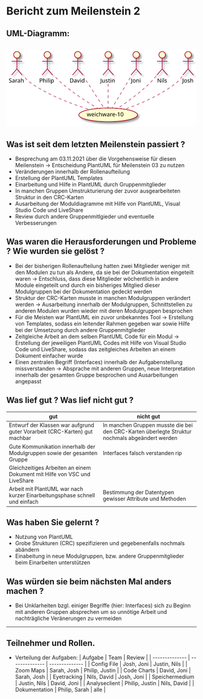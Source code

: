 # Bericht zum Meilenstein 2
## UML-Diagramm:
![UML-Diagramm](gesamt.svg)
---
## Was ist seit dem letzten Meilenstein passiert ?
- Besprechung am 03.11.2021 über die Vorgehensweise für diesen Meilenstein -> Entscheidung PlantUML für Meilenstein 03 zu nutzen
- Veränderungen innerhalb der Rollenaufteilung 
- Erstellung der PlantUML Templates
- Einarbeitung und Hilfe in PlantUML durch Gruppenmitglieder
- In manchen Gruppen Umstrukturierung der zuvor ausgearbeiteten Struktur in den CRC-Karten
- Ausarbeitung der Moduldiagramme mit Hilfe von PlantUML, Visual Studio Code und LiveShare
- Review durch andere Gruppenmitlgieder und eventuelle Verbesserungen

## Was waren die Herausforderungen und Probleme ? Wie wurden sie gelöst ?
- Bei der bisherigen Rollenaufteilung hatten zwei Mitglieder weniger mit den Modulen zu tun als Andere, da sie bei der Dokumentation eingeteilt waren -> Entschluss, dass diese Mitglieder wöchentlich in andere Module eingeteilt und durch ein bisheriges Mitglied dieser Modulgruppen bei der Dokumentation gedeckt werden
- Struktur der CRC-Karten musste in manchen Modulgruppen verändert werden -> Ausarbeitung innerhalb der Modulgruppen, Schnittstellen zu anderen Modulen wurden wieder mit deren Modulgruppen besprochen
- Für die Meisten war PlantUML ein zuvor unbekanntes Tool -> Erstellung von Templates, sodass ein leitender Rahmen gegeben war sowie Hilfe bei der Umsetzung durch andere Gruppenmitglieder
- Zeitgleiche Arbeit an dem selben PlantUML Code für ein Modul -> Erstellung der jeweiligen PlantUML Codes mit Hilfe von Visual Studio Code und LiveShare, sodass das zeitgleiches Arbeiten an einem Dokument einfacher wurde
- Einen zentralen Begriff (Interfaces) innerhalb der Aufgabenstellung missverstanden -> Absprache mit anderen Gruppen, neue Interpretation innerhalb der gesamten Gruppe besprochen und Ausarbeitungen angepasst

## Was lief gut ? Was lief nicht gut ?
| gut | nicht gut |
| --- | --------- |
|Entwurf der Klassen war aufgrund guter Vorarbeit (CRC-Karten) gut machbar|In manchen Gruppen musste die bei den CRC-Karten überlegte Struktur nochmals abgeändert werden|
|Gute Kommunikation innerhalb der Modulgruppen sowie der gesamten Gruppe|Interfaces falsch verstanden rip|
|Gleichzeitiges Arbeiten an einem Dokument mit Hilfe von VSC und LiveShare||
|Arbeit mit PlantUML war nach kurzer Einarbeitungsphase schnell und einfach     |Bestimmung der Datentypen gewisser Attribute und Methoden           |

## Was haben Sie gelernt ?
- Nutzung von PlantUML
- Grobe Strukturen (CRC) spezifizieren und gegebenenfalls nochmals abändern
- Einabeitung in neue Modulgruppen, bzw. andere Gruppenmitglieder beim Einarbeiten unterstützen

## Was würden sie beim nächsten Mal anders machen ?
- Bei Unklarheiten bzgl. einiger Begriffe (hier: Interfaces) sich zu Beginn mit anderen Gruppen absprechen um so unnötige Arbeit und nachträgliche Veränerungen zu vermeiden

---
## Teilnehmer und Rollen.

- Verteilung der Aufgaben:
    | Aufgabe        | Team           | Review         |
    | -------------- | -------------- | -------------- |
    | Config File    | Josh, Joni     | Justin, Nils   |
    | Zoom Maps      | Sarah, Josh    | Philip, Justin |
    | Code Charts    | David, Joni    | Sarah, Josh    |
    | Eyetracking    | Nils, David    | Josh, Joni     |
    | Speichermedium | Justin, Nils   | David, Joni    |
    | Analyseclient  | Philip, Justin | Nils, David    |
    | Dokumentation  | Philip, Sarah  | alle           |
